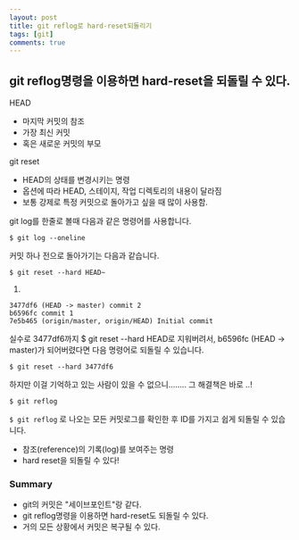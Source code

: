 ```yaml
---
layout: post
title: git reflog로 hard-reset되돌리기
tags: [git]
comments: true
---
```




<h2>git reflog명령을 이용하면 hard-reset을 되돌릴 수 있다.</h2>



HEAD

- 마지막 커밋의 참조
- 가장 최신 커밋
- 혹은 새로운 커밋의 부모

git reset
- HEAD의 상태를 변경시키는 명령
- 옵션에 따라 HEAD, 스테이지, 작업 디렉토리의 내용이 달라짐
- 보통 강제로 특정 커밋으로 돌아가고 싶을 때 많이 사용함.



git log를 한줄로 볼때 다음과 같은 명령어를 사용합니다.

```
$ git log --oneline
```

커밋 하나 전으로 돌아가기는 다음과 같습니다.

```
$ git reset --hard HEAD~
```

1.

```
3477df6 (HEAD -> master) commit 2
b6596fc commit 1
7e5b465 (origin/master, origin/HEAD) Initial commit
```

실수로 3477df6까지 $ git reset --hard HEAD로 지워버려서,
b6596fc (HEAD -> master)가 되어버렸다면 다음 명령어로 되돌릴 수 있습니다.

```
$ git reset --hard 3477df6
```

하지만 이걸 기억하고 있는 사람이 있을 수 없으니........
그 해결책은 바로 ..!

```
$ git reflog
```

`$ git reflog` 로 나오는 모든 커밋로그를 확인한 후 ID를 가지고 쉽게 되돌릴 수 있습니다.

- 참조(reference)의 기록(log)를 보여주는 명령
- hard reset을 되돌릴 수 있다!



### Summary

- git의 커밋은 "세이브포인트"랑 같다.
- git reflog명령을 이용하면 hard-reset도 되돌릴 수 있다.
- 거의 모든 상황에서 커밋은 복구될 수 있다.
